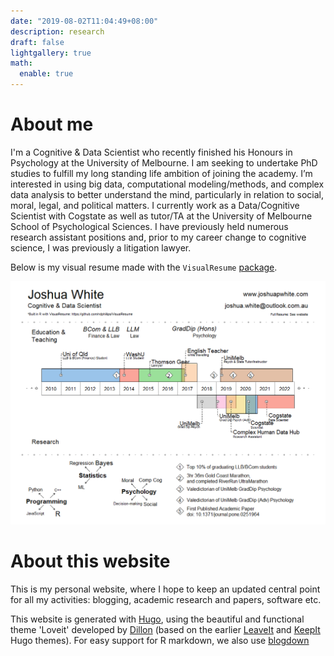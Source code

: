 ```yaml
---
date: "2019-08-02T11:04:49+08:00"
description: research
draft: false
lightgallery: true
math:
  enable: true
---
```


# About me

I'm a Cognitive & Data Scientist who recently finished his Honours in Psychology at the
University of Melbourne. I am seeking to undertake PhD studies to fulfill my long standing life
ambition of joining the academy. I’m interested in using big data, computational
modeling/methods, and complex data analysis to better understand the mind, particularly in
relation to social, moral, legal, and political matters. I currently work as a Data/Cognitive
Scientist with Cogstate as well as tutor/TA at the University of Melbourne School of
Psychological Sciences. I have previously held numerous research assistant positions and,
prior to my career change to cognitive science, I was previously a litigation lawyer.  

Below is my visual resume made with the `VisualResume`
[package](https://github.com/ndphillips/VisualResume).

![](https://github.com/WhiteJP/CV/blob/master/man/figures/README-unnamed-chunk-2-1.png?raw=true)

# About this website

This is my personal website, where I hope to keep an updated central point for 
all my activities: blogging, academic research and papers, software etc. 

This website is generated with [Hugo](https://gohugo.io/), using the beautiful 
and functional theme 'Loveit' developed by [Dillon](https://dillonzq.com/) (based 
on the earlier [LeaveIt](https://github.com/liuzc/LeaveIt) and 
[KeepIt](https://github.com/Fastbyte01/KeepIt) Hugo themes). For easy support
for R markdown, we also use [blogdown](https://github.com/rstudio/blogdown)
